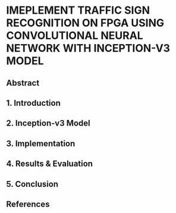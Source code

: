 # IMEPLEMENT TRAFFIC SIGN RECOGNITION ON FPGA USING CONVOLUTIONAL NEURAL NETWORK WITH INCEPTION-V3 MODEL

## Abstract

## 1. Introduction

## 2. Inception-v3 Model

## 3. Implementation

## 4. Results & Evaluation

## 5. Conclusion

## References
